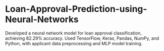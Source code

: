 # Loan-Approval-Prediction-using-Neural-Networks
Developed a neural network model for loan approval classification, achieving 82.29% accuracy. Used  TensorFlow, Keras, Pandas, NumPy, and Python, with applicant data preprocessing and MLP model  training.
